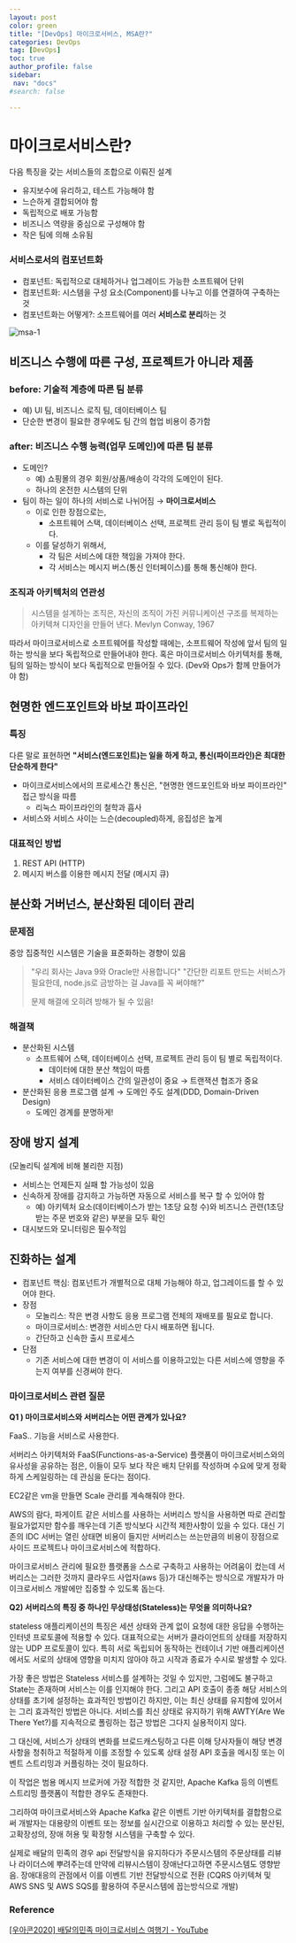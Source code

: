 ```yaml
---
layout: post
color: green
title: "[DevOps] 마이크로서비스, MSA란?"
categories: DevOps
tag: [DevOps]
toc: true
author_profile: false
sidebar:
 nav: "docs"
#search: false

---
```


# 마이크로서비스란?

다음 특징을 갖는 서비스들의 조합으로 이뤄진 설계

- 유지보수에 유리하고, 테스트 가능해야 함
- 느슨하게 결합되어야 함
- 독립적으로 배포 가능함
- 비즈니스 역량을 중심으로 구성해야 함
- 작은 팀에 의해 소유됨

### **서비스로서의 컴포넌트화**

- 컴포넌트: 독립적으로 대체하거나 업그레이드 가능한 소프트웨어 단위
- 컴포넌트화: 시스템을 구성 요소(Component)를 나누고 이를 연결하여 구축하는 것
- 컴포넌트화는 어떻게?: 소프트웨어를 여러 **서비스로 분리**하는 것

![msa-1](https://user-images.githubusercontent.com/75375944/208413951-e52c061d-bb35-4780-9af4-1a0d8b3a8e7c.png)

## **비즈니스 수행에 따른 구성, 프로젝트가 아니라 제품**

### **before: 기술적 계층에 따른 팀 분류**

- 예) UI 팀, 비즈니스 로직 팀, 데이터베이스 팀
- 단순한 변경이 필요한 경우에도 팀 간의 협업 비용이 증가함

### **after: 비즈니스 수행 능력(업무 도메인)에 따른 팀 분류**

- 도메인?
  - 예) 쇼핑몰의 경우 회원/상품/배송이 각각의 도메인이 된다.
  - 하나의 온전한 시스템의 단위
- 팀이 하는 일이 하나의 서비스로 나뉘어짐 → **마이크로서비스**
  - 이로 인한 장점으로는,
    - 소프트웨어 스택, 데이터베이스 선택, 프로젝트 관리 등이 팀 별로 독립적이다.
  - 이를 달성하기 위해서,
    - 각 팀은 서비스에 대한 책임을 가져야 한다.
    - 각 서비스는 메시지 버스(통신 인터페이스)를 통해 통신해야 한다.

### **조직과 아키텍처의 연관성**

> 시스템을 설계하는 조직은, 자신의 조직이 가진 커뮤니케이션 구조를 복제하는 아키텍쳐 디자인을 만들어 낸다.
> Mevlyn Conway, 1967

따라서 마이크로서비스로 소프트웨어를 작성할 때에는, 소프트웨어 작성에 앞서 팀의 일하는 방식을 보다 독립적으로 만들어내야 한다. 혹은 마이크로서비스 아키텍처를 통해, 팀의 일하는 방식이 보다 독립적으로 만들어질 수 있다. (Dev와 Ops가 함께 만들어가야 함)

## **현명한 엔드포인트와 바보 파이프라인**

### **특징**

다른 말로 표현하면 **"서비스(엔드포인트)는 일을 하게 하고, 통신(파이프라인)은 최대한 단순하게 한다"**

- 마이크로서비스에서의 프로세스간 통신은, "현명한 엔드포인트와 바보 파이프라인" 접근 방식을 따름
  - 리눅스 파이프라인의 철학과 흡사
- 서비스와 서비스 사이는 느슨(decoupled)하게, 응집성은 높게

### **대표적인 방법**

1. REST API (HTTP)
2. 메시지 버스를 이용한 메시지 전달 (메시지 큐)

## **분산화 거버넌스, 분산화된 데이터 관리**

### **문제점**

중앙 집중적인 시스템은 기술을 표준화하는 경향이 있음

> "우리 회사는 Java 9와 Oracle만 사용합니다"
> "간단한 리포트 만드는 서비스가 필요한데, node.js로 금방하는 걸 Java를 꼭 써야해?"
> 
> 문제 해결에 오히려 방해가 될 수 있음!

### **해결책**

- 분산화된 시스템
  - 소프트웨어 스택, 데이터베이스 선택, 프로젝트 관리 등이 팀 별로 독립적이다.
    - 데이터에 대한 분산 책임이 따름
    - 서비스 데이터베이스 간의 일관성이 중요 → 트랜잭션 협조가 중요
- 분산화된 응용 프로그램 설계 → 도메인 주도 설계(DDD, Domain-Driven Design)
  - 도메인 경계를 분명하게!

## **장애 방지 설계**

(모놀리틱 설계에 비해 불리한 지점)

- 서비스는 언제든지 실패 할 가능성이 있음
- 신속하게 장애를 감지하고 가능하면 자동으로 서비스를 복구 할 수 있어야 함
  - 예) 아키텍처 요소(데이터베이스가 받는 1초당 요청 수)와 비즈니스 관련(1초당 받는 주문 번호와 같은) 부분을 모두 확인
- 대시보드와 모니터링은 필수적임

## **진화하는 설계**

- 컴포넌트 핵심: 컴포넌트가 개별적으로 대체 가능해야 하고, 업그레이드를 할 수 있어야 한다.
- 장점
  - 모놀리스: 작은 변경 사항도 응용 프로그램 전체의 재배포를 필요로 합니다.
  - 마이크로서비스: 변경한 서비스만 다시 배포하면 됩니다.
  - 간단하고 신속한 출시 프로세스
- 단점
  - 기존 서비스에 대한 변경이 이 서비스를 이용하고있는 다른 서비스에 영향을 주는지 여부를 신경써야 한다.

### 마이크로서비스 관련 질문

**Q1 ) 마이크로서비스와 서버리스는 어떤 관계가 있나요?**

FaaS.. 기능을 서비스로 사용한다.

서버리스 아키텍처와 FaaS(Functions-as-a-Service) 플랫폼이 마이크로서비스와의 유사성을 공유하는 점은, 이들이 모두 보다 작은 배치 단위를 작성하며 수요에 맞게 정확하게 스케일링하는 데 관심을 둔다는 점이다.

EC2같은 vm을 만들면 Scale 관리를 계속해줘야 한다.

AWS의 람다, 파게이트 같은 서비스를 사용하는 서버리스 방식을 사용하면 따로 관리할필요가없지만 함수를 깨우는데 기존 방식보다 시간적 제한사항이 있을 수 있다. 대신 기존의 IDC 서버는 열린 상태면 비용이 들지만 서버리스는 쓰는만큼의 비용이 장점으로 사이드 프로젝트나 마이크로서비스에 적합하다.

마이크로서비스 관리에 필요한 플랫폼을 스스로 구축하고 사용하는 어려움이 컸는데 서버리스는 그러한 것까지 클라우드 사업자(aws 등)가 대신해주는 방식으로 개발자가 마이크로서비스 개발에만 집중할 수 있도록 돕는다.

**Q2) 서버리스의 특징 중 하나인 무상태성(Stateless)는 무엇을 의미하나요?**

stateless 애플리케이션의 특징은 세션 상태와 관계 없이 요청에 대한 응답을 수행하는 인터넷 프로토콜에 적용할 수 있다. 대표적으로는 서버가 클라이언트의 상태를 저장하지 않는 UDP 프로토콜이 있다. 특히 서로 독립되어 동작하는 컨테이너 기반 애플리케이션에서도 서로의 상태에 영향을 미치지 않아야 하고 시작과 종료가 수시로 발생할 수 있다.

가장 좋은 방법은 Stateless 서비스를 설계하는 것일 수 있지만, 그럼에도 불구하고 State는 존재하며 서비스는 이를 인지해야 한다. 그리고 API 호출이 종종 해당 서비스의 상태를 초기에 설정하는 효과적인 방법이긴 하지만, 이는 최신 상태를 유지함에 있어서는 그리 효과적인 방법은 아니다. 서비스를 최신 상태로 유지하기 위해 AWTY(Are We There Yet?)를 지속적으로 폴링하는 접근 방법은 그다지 실용적이지 않다.

그 대신에, 서비스가 상태의 변화를 브로드캐스팅하고 다른 이해 당사자들이 해당 변경사항을 청취하고 적절하게 이를 조정할 수 있도록 상태 설정 API 호출을 메시징 또는 이벤트 스트리밍과 커플링하는 것이 필요하다.

이 작업은 범용 메시지 브로커에 가장 적합한 것 같지만, Apache Kafka 등의 이벤트 스트리밍 플랫폼이 적합한 경우도 존재한다.

그리하여 마이크로서비스와 Apache Kafka 같은 이벤트 기반 아키텍처를 결합함으로써 개발자는 대용량의 이벤트 또는 정보를 실시간으로 이용하고 처리할 수 있는 분산된, 고확장성의, 장애 허용 및 확장형 시스템을 구축할 수 있다.

실제로 배달의 민족의 경우 api 전달방식을 유지하다가 주문시스템의 주문상태를 리뷰나 라이더스에 뿌려주는데 만약에 리뷰시스템이 장애난다고하면 주문시스템도 영향받음. 장애대응의 관점에서 이를 이벤트 기반 전달방식으로 전환 (CQRS 아키텍쳐 및 AWS SNS 및 AWS SQS를 활용하여 주문시스템에 꼽는방식으로 개발)

### Reference

[[우아콘2020] 배달의민족 마이크로서비스 여행기 - YouTube](https://www.youtube.com/watch?v=BnS6343GTkY)